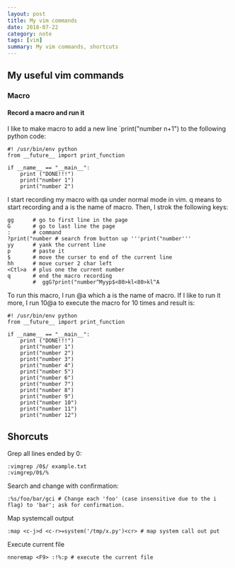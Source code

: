 ```yaml
---
layout: post
title: My vim commands
date: 2018-07-22
category: note
tags: [vim]
summary: My vim commands, shortcuts 
---
```


## My useful vim commands

### Macro
#### Record a macro and run it
I like to make macro to add a new line `print("number n+1") to the following python code:
```
#! /usr/bin/env python
from __future__ import print_function

if __name__ == "__main__":
    print ("DONE!!!")
    print("number 1")
    print("number 2")

```
I start recording my macro with qa under normal mode in vim. q means to start recording and a is the name of macro. Then, I strok the following keys:
```
gg      # go to first line in the page 
G       # go to last line the page
:       # command 
?print("number # search from button up '''print("number'''
yy      # yank the current line
p       # paste it
$       # move the curser to end of the current line
hh      # move curser 2 char left
<Ctl>a  # plus one the current number
q       # end the macro recording
        #  ggG?print("number^Myyp$<80>kl<80>kl^A
```
To run this macro, I run @a which a is the name of macro. If I like to run it more, I run 10@a to execute the macro for 10 times and result is:
```
#! /usr/bin/env python
from __future__ import print_function

if __name__ == "__main__":
    print ("DONE!!!")
    print("number 1")
    print("number 2")
    print("number 3")
    print("number 4")
    print("number 5")
    print("number 6")
    print("number 7")
    print("number 8")
    print("number 9")
    print("number 10")
    print("number 11")
    print("number 12")
```

## Shorcuts
Grep all lines ended by 0:
```
:vimgrep /0$/ example.txt
:vimgrep/0$/%
```
Search and change with confirmation:
```
:%s/foo/bar/gci # Change each 'foo' (case insensitive due to the i flag) to 'bar'; ask for confirmation.
```
Map systemcall output
```
:map <c-j>d <c-r>=system('/tmp/x.py')<cr> # map system call out put
```
Execute current file
```
nnoremap <F9> :!%:p # execute the current file
```